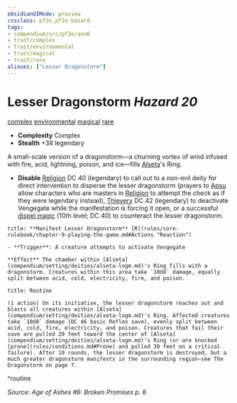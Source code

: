 ```yaml
---
obsidianUIMode: preview
cssclass: pf2e,pf2e-hazard
tags:
- compendium/src/pf2e/aoa6
- trait/complex
- trait/environmental
- trait/magical
- trait/rare
aliases: ["Lesser Dragonstorm"]
---
```

# Lesser Dragonstorm *Hazard 20*  
[complex](complex.md "Complex Hazard Trait")  [environmental](environmental.md "Environmental Hazard Trait")  [magical](magical.md "Magical Item Trait")  [rare](rare.md "Rare Rarity Trait")  

- **Complexity** Complex
- **Stealth** +38 legendary  

A small-scale version of a dragonstorm—a churning vortex of wind infused with fire, acid, lightning, poison, and ice—fills [Alseta](alseta-logm.md)'s Ring.

- **Disable** [Religion](skills.md#Religion) DC 40 (legendary) to call out to a non-evil deity for direct intervention to disperse the lesser dragonstorm (prayers to [Apsu](apsu-logm.md) allow characters who are masters in [Religion](skills.md#Religion) to attempt the check as if they were legendary instead), [Thievery](skills.md#Thievery) DC 42 (legendary) to deactivate Vengegate while the manifestation is forcing it open, or a successful [dispel magic](dispel-magic.md) (10th level; DC 40) to counteract the lesser dragonstorm.  

```ad-embed-ability
title: **Manifest Lesser Dragonstorm** [R](rules/core-rulebook/chapter-9-playing-the-game.md#Actions "Reaction")

- **Trigger**: A creature attempts to activate Vengegate

**Effect** The chamber within [Alseta](compendium/setting/deities/alseta-logm.md)'s Ring fills with a dragonstorm. Creatures within this area take `10d8` damage, equally split between acid, cold, electricity, fire, and poison.
```

```ad-pf2-summary
title: Routine

(1 action) On its initiative, the lesser dragonstorm reaches out and blasts all creatures within [Alseta](compendium/setting/deities/alseta-logm.md)'s Ring. Affected creatures take `10d8` damage (DC 46 basic Reflex save), evenly split between acid, cold, fire, electricity, and poison. Creatures that fail their save are pulled 20 feet toward the center of [Alseta](compendium/setting/deities/alseta-logm.md)'s Ring (or are knocked [prone](rules/conditions.md#Prone) and pulled 30 feet on a critical failure). After 10 rounds, the lesser dragonstorm is destroyed, but a much greater dragonstorm manifests in the surrounding region—see The Dragonstorm on page 7.
```
^routine

*Source: Age of Ashes #6: Broken Promises p. 6*